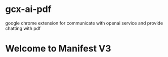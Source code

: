 # gcx-ai-pdf
google chrome extension for communicate with openai service and provide chatting with pdf   

# Welcome to Manifest V3


